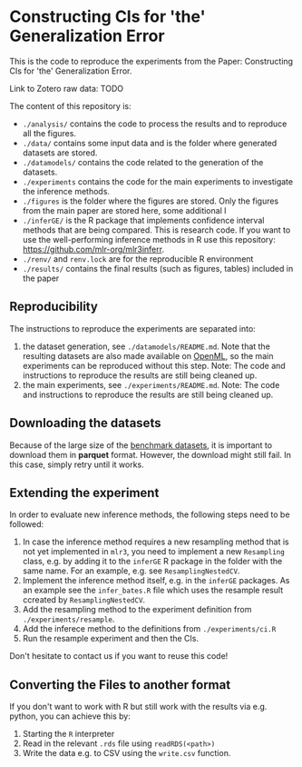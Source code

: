 # Constructing CIs for 'the'  Generalization Error

This is the code to reproduce the experiments from the Paper: Constructing CIs for 'the' Generalization Error.

Link to Zotero raw data: TODO

The content of this repository is:

* `./analysis/` contains the code to process the results and to reproduce all the figures.
* `./data/` contains some input data and is the folder where generated datasets are stored.
* `./datamodels/` contains the code related to the generation of the datasets.
* `./experiments` contains the code for the main experiments to investigate the inference methods.
* `./figures` is the folder where the figures are stored.
  Only the figures from the main paper are stored here, some additional l
* `./inferGE/` is the R package that implements confidence interval methods that are being compared.
   This is research code.
   If you want to use the well-performing inference methods in R use this repository: https://github.com/mlr-org/mlr3inferr.
* `./renv/` and `renv.lock` are for the reproducible R environment
* `./results/` contains the final results (such as figures, tables) included in the paper

## Reproducibility

The instructions to reproduce the experiments are separated into:
1. the dataset generation, see `./datamodels/README.md`. Note that the resulting datasets are also made available on
   [OpenML](https://openml.org), so the main experiments can be reproduced without this step.
   Note: The code and instructions to reproduce the results are still being cleaned up.
1. the main experiments, see `./experiments/README.md`.
   Note: The code and instructions to reproduce the results are still being cleaned up.

## Downloading the datasets

Because of the large size of the [benchmark datasets](https://www.openml.org/search?type=study&study_type=task&id=441), it is important to download them in **parquet** format.
However, the download might still fail. In this case, simply retry until it works.


## Extending the experiment

In order to evaluate new inference methods, the following steps need to be followed:

1. In case the inference method requires a new resampling method that is not yet implemented in `mlr3`, you need to implement a new `Resampling` class, e.g. by adding it to the `inferGE` R package in the folder with the same name.
   For an example, e.g. see `ResamplingNestedCV`.
1. Implement the inference method itself, e.g. in the `inferGE` packages.
   As an example see the `infer_bates.R` file which uses the resample result ccreated by `ResamplingNestedCV`.
1. Add the resampling method to the experiment definition from `./experiments/resample`.
1. Add the inferece method to the definitions from `./experiments/ci.R`
1. Run the resample experiment and then the CIs.

Don't hesitate to contact us if you want to reuse this code!

## Converting the Files to another format

If you don't want to work with R but still work with the results via e.g. python, you can achieve this by:

1. Starting the `R` interpreter
2. Read in the relevant `.rds` file using `readRDS(<path>)` 
3. Write the data e.g. to CSV using the `write.csv` function.
